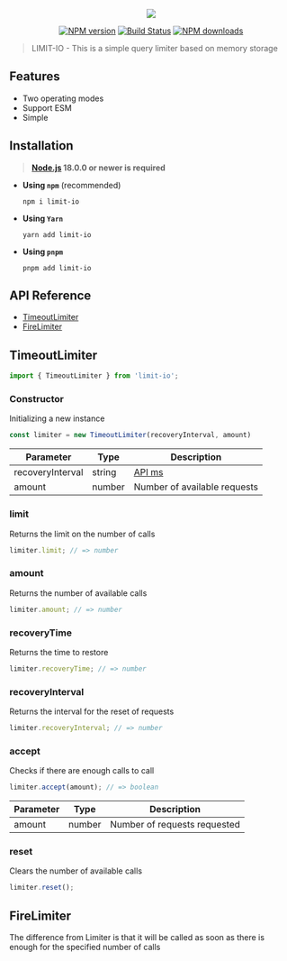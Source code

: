 <p align="center"><img src="https://raw.githubusercontent.com/negezor/limit-io/master/logo.svg?sanitize=true"></p>
<p align="center">
<a href="https://www.npmjs.com/package/limit-io"><img src="https://img.shields.io/npm/v/limit-io.svg?style=flat-square" alt="NPM version"></a>
<a href="https://github.com/negezor/limit-io/actions/workflows/tests.yml"><img src="https://img.shields.io/github/actions/workflow/status/negezor/limit-io/tests.yml?style=flat-square" alt="Build Status"></a>
<a href="https://www.npmjs.com/package/limit-io"><img src="https://img.shields.io/npm/dt/limit-io.svg?style=flat-square" alt="NPM downloads"></a>

> LIMIT-IO - This is a simple query limiter based on memory storage

## Features
- Two operating modes
- Support ESM
- Simple

## Installation
> **[Node.js](https://nodejs.org/) 18.0.0 or newer is required**

- **Using `npm`** (recommended)
	```shell
	npm i limit-io
	```
- **Using `Yarn`**
  ```shell
  yarn add limit-io
  ```
- **Using `pnpm`**
  ```shell
  pnpm add limit-io
  ```

## API Reference

* [TimeoutLimiter](#TimeoutLimiter)
* [FireLimiter](#FireLimiter)

## TimeoutLimiter

```js
import { TimeoutLimiter } from 'limit-io';
```

### Constructor
Initializing a new instance

```js
const limiter = new TimeoutLimiter(recoveryInterval, amount)
```

| Parameter         | Type   | Description                          |
|-------------------|--------|--------------------------------------|
| recoveryInterval  | string | [API ms](https://github.com/zeit/ms) |
| amount            | number | Number of available requests         |

### limit
Returns the limit on the number of calls

```js
limiter.limit; // => number
```

### amount
Returns the number of available calls

```js
limiter.amount; // => number
```

### recoveryTime
Returns the time to restore

```js
limiter.recoveryTime; // => number
```

### recoveryInterval
Returns the interval for the reset of requests

```js
limiter.recoveryInterval; // => number
```

### accept
Checks if there are enough calls to call

```js
limiter.accept(amount); // => boolean
```

| Parameter | Type   | Description                  |
|-----------|--------|------------------------------|
| amount    | number | Number of requests requested |

### reset
Clears the number of available calls

```js
limiter.reset();
```

## FireLimiter
The difference from Limiter is that it will be called as soon as there is enough for the specified number of calls
